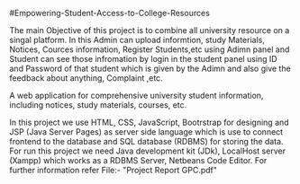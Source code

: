 #Empowering-Student-Access-to-College-Resources

The main Objective of this project is to combine all university resource on a singal platform.
In this Admin can upload informtion, study Materials, Notices, Cources information, Register Students,etc using Adimn panel and Student can see those infromation by login in the student panel using ID and Password of that student which is given by the Adimn and also give the feedback about anything, Complaint ,etc.

A web application for comprehensive university student information, including notices, study materials, courses, etc.

In this project we use HTML, CSS, JavaScript, Bootrstrap for designing and JSP (Java Server Pages) as server side language which is use to connect frontend to the database and SQL database (RDBMS) for storing the data.
For run this project we need Java development kit (JDk), LocalHost server (Xampp) which works as a RDBMS Server, Netbeans Code Editor.
For further information refer File:- "Project Report GPC.pdf"
